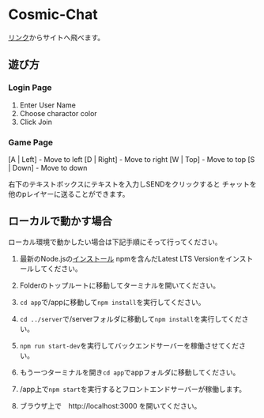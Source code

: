 # Cosmic-Chat

[リンク](http://cosmic-chat.yuki-dev.com/)からサイトへ飛べます。

## 遊び方
### Login Page
1. Enter User Name
2. Choose charactor color
3. Click Join

### Game Page
[A | Left]  - Move to left
[D | Right] - Move to right
[W | Top]   - Move to top
[S | Down]  - Move to down

右下のテキストボックスにテキストを入力しSENDをクリックすると
チャットを他のpレイヤーに送ることができます。


## ローカルで動かす場合
ローカル環境で動かしたい場合は下記手順にそって行ってください。
1. 最新のNode.jsの[インストール](https://nodejs.org/en/download/)
npmを含んだLatest LTS Versionをインストールしてください。

2. Folderのトップルートに移動してターミナルを開いてください。
3. ```cd app```で/appに移動して```npm install```を実行してください。
4. ```cd ../server```で/serverフォルダに移動して```npm install```を実行してください。
5. ```npm run start-dev```を実行してバックエンドサーバーを稼働させてください。
6. もう一つターミナルを開き```cd app```でappフォルダに移動してください。
7. /app上で```npm start```を実行するとフロントエンドサーバーが稼働します。
8. ブラウザ上で　http://localhost:3000 を開いてください。
